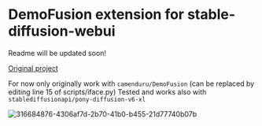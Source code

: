 # DemoFusion extension for stable-diffusion-webui
Readme will be updated soon!

[Original project](https://ruoyidu.github.io/demofusion/demofusion.html)

For now only originally work with `camenduru/DemoFusion` (can be replaced by editing line 15 of scripts/iface.py)
Tested and works also with `stablediffusionapi/pony-diffusion-v6-xl`

![316684876-4306af7d-2b70-41b0-b455-21d77740b07b](https://github.com/sebaxakerhtc/sd-webui-demofusion/assets/32651506/000e63fc-575e-4016-abc1-cc1fbd9dcc66)
